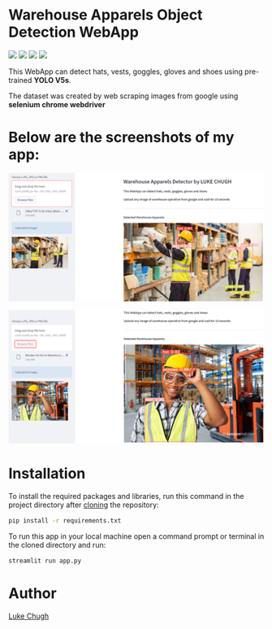 # Warehouse Apparels Object Detection WebApp

![](https://img.shields.io/badge/python-3.10.4-blueviolet)
![](https://img.shields.io/badge/tensorflow-2.9.0-fuchsia)
![](https://img.shields.io/badge/OpenCV-4.5.5-gold)
![](https://img.shields.io/badge/streamlit-1.9.1-brightgreen)

This WebApp can detect hats, vests, goggles, gloves and shoes using pre-trained **YOLO V5s**. 

The dataset was created by web scraping images from google using **selenium chrome webdriver**  

# Below are the screenshots of my app:

![Capture](https://github.com/luke-chugh/warehouse-apparels-detector-WebApp/blob/main/screenshots/1.png)

![Capture](https://github.com/luke-chugh/warehouse-apparels-detector-WebApp/blob/main/screenshots/2.png)

# Installation
To install the required packages and libraries, run this command in the project directory after [cloning](https://www.howtogeek.com/451360/how-to-clone-a-github-repository/) the repository:
```bash
pip install -r requirements.txt
```
To run this app in your local machine open a command prompt or terminal in the cloned directory and run:
```bash
streamlit run app.py
```
# Author
[Luke Chugh](https://www.linkedin.com/in/luke-chugh-2b2043181/)

